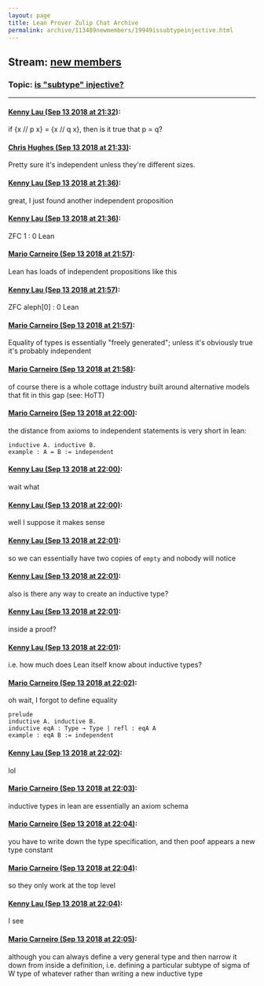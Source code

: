 ```yaml
---
layout: page
title: Lean Prover Zulip Chat Archive 
permalink: archive/113489newmembers/19949issubtypeinjective.html
---
```


## Stream: [new members](index.html)
### Topic: [is "subtype" injective?](19949issubtypeinjective.html)

---

#### [Kenny Lau (Sep 13 2018 at 21:32)](https://leanprover.zulipchat.com/#narrow/stream/113489-new%20members/topic/is%20%22subtype%22%20injective%3F/near/133907830):
if {x // p x} = {x // q x}, then is it true that p = q?

#### [Chris Hughes (Sep 13 2018 at 21:33)](https://leanprover.zulipchat.com/#narrow/stream/113489-new%20members/topic/is%20%22subtype%22%20injective%3F/near/133907874):
Pretty sure it's independent unless they're different sizes.

#### [Kenny Lau (Sep 13 2018 at 21:36)](https://leanprover.zulipchat.com/#narrow/stream/113489-new%20members/topic/is%20%22subtype%22%20injective%3F/near/133908076):
great, I just found another independent proposition

#### [Kenny Lau (Sep 13 2018 at 21:36)](https://leanprover.zulipchat.com/#narrow/stream/113489-new%20members/topic/is%20%22subtype%22%20injective%3F/near/133908080):
ZFC 1 : 0 Lean

#### [Mario Carneiro (Sep 13 2018 at 21:57)](https://leanprover.zulipchat.com/#narrow/stream/113489-new%20members/topic/is%20%22subtype%22%20injective%3F/near/133909373):
Lean has loads of independent propositions like this

#### [Kenny Lau (Sep 13 2018 at 21:57)](https://leanprover.zulipchat.com/#narrow/stream/113489-new%20members/topic/is%20%22subtype%22%20injective%3F/near/133909397):
ZFC aleph[0] : 0 Lean

#### [Mario Carneiro (Sep 13 2018 at 21:57)](https://leanprover.zulipchat.com/#narrow/stream/113489-new%20members/topic/is%20%22subtype%22%20injective%3F/near/133909398):
Equality of types is essentially "freely generated"; unless it's obviously true it's probably independent

#### [Mario Carneiro (Sep 13 2018 at 21:58)](https://leanprover.zulipchat.com/#narrow/stream/113489-new%20members/topic/is%20%22subtype%22%20injective%3F/near/133909453):
of course there is a whole cottage industry built around alternative models that fit in this gap (see: HoTT)

#### [Mario Carneiro (Sep 13 2018 at 22:00)](https://leanprover.zulipchat.com/#narrow/stream/113489-new%20members/topic/is%20%22subtype%22%20injective%3F/near/133909548):
the distance from axioms to independent statements is very short in lean:
```
inductive A. inductive B.
example : A = B := independent
```

#### [Kenny Lau (Sep 13 2018 at 22:00)](https://leanprover.zulipchat.com/#narrow/stream/113489-new%20members/topic/is%20%22subtype%22%20injective%3F/near/133909561):
wait what

#### [Kenny Lau (Sep 13 2018 at 22:00)](https://leanprover.zulipchat.com/#narrow/stream/113489-new%20members/topic/is%20%22subtype%22%20injective%3F/near/133909567):
well I suppose it makes sense

#### [Kenny Lau (Sep 13 2018 at 22:01)](https://leanprover.zulipchat.com/#narrow/stream/113489-new%20members/topic/is%20%22subtype%22%20injective%3F/near/133909593):
so we can essentially have two copies of `empty` and nobody will notice

#### [Kenny Lau (Sep 13 2018 at 22:01)](https://leanprover.zulipchat.com/#narrow/stream/113489-new%20members/topic/is%20%22subtype%22%20injective%3F/near/133909604):
also is there any way to create an inductive type?

#### [Kenny Lau (Sep 13 2018 at 22:01)](https://leanprover.zulipchat.com/#narrow/stream/113489-new%20members/topic/is%20%22subtype%22%20injective%3F/near/133909605):
inside a proof?

#### [Kenny Lau (Sep 13 2018 at 22:01)](https://leanprover.zulipchat.com/#narrow/stream/113489-new%20members/topic/is%20%22subtype%22%20injective%3F/near/133909613):
i.e. how much does Lean itself know about inductive types?

#### [Mario Carneiro (Sep 13 2018 at 22:02)](https://leanprover.zulipchat.com/#narrow/stream/113489-new%20members/topic/is%20%22subtype%22%20injective%3F/near/133909625):
oh wait, I forgot to define equality
```
prelude
inductive A. inductive B.
inductive eqA : Type → Type | refl : eqA A
example : eqA B := independent
```

#### [Kenny Lau (Sep 13 2018 at 22:02)](https://leanprover.zulipchat.com/#narrow/stream/113489-new%20members/topic/is%20%22subtype%22%20injective%3F/near/133909675):
lol

#### [Mario Carneiro (Sep 13 2018 at 22:03)](https://leanprover.zulipchat.com/#narrow/stream/113489-new%20members/topic/is%20%22subtype%22%20injective%3F/near/133909720):
inductive types in lean are essentially an axiom schema

#### [Mario Carneiro (Sep 13 2018 at 22:04)](https://leanprover.zulipchat.com/#narrow/stream/113489-new%20members/topic/is%20%22subtype%22%20injective%3F/near/133909741):
you have to write down the type specification, and then poof appears a new type constant

#### [Mario Carneiro (Sep 13 2018 at 22:04)](https://leanprover.zulipchat.com/#narrow/stream/113489-new%20members/topic/is%20%22subtype%22%20injective%3F/near/133909795):
so they only work at the top level

#### [Kenny Lau (Sep 13 2018 at 22:04)](https://leanprover.zulipchat.com/#narrow/stream/113489-new%20members/topic/is%20%22subtype%22%20injective%3F/near/133909828):
I see

#### [Mario Carneiro (Sep 13 2018 at 22:05)](https://leanprover.zulipchat.com/#narrow/stream/113489-new%20members/topic/is%20%22subtype%22%20injective%3F/near/133909849):
although you can always define a very general type and then narrow it down from inside a definition, i.e. defining a particular subtype of sigma of W type of whatever rather than writing a new inductive type

